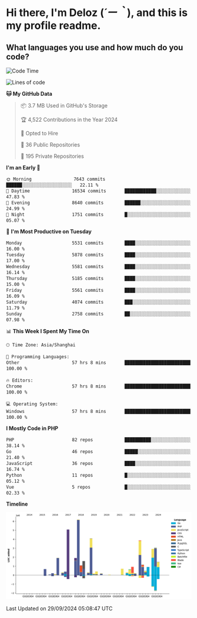 # **Hi there, I'm Deloz (*´ー｀*), and this is my profile readme.**

## **What languages you use and how much do you code?**

<!--START_SECTION:waka-->
![Code Time](http://img.shields.io/badge/Code%20Time-4%2C743%20hrs%201%20min-blue)

![Lines of code](https://img.shields.io/badge/From%20Hello%20World%20I%27ve%20Written-40.9%20million%20lines%20of%20code-blue)

**🐱 My GitHub Data** 

> 📦 3.7 MB Used in GitHub's Storage 
 > 
> 🏆 4,522 Contributions in the Year 2024
 > 
> 💼 Opted to Hire
 > 
> 📜 36 Public Repositories 
 > 
> 🔑 195 Private Repositories 
 > 
**I'm an Early 🐤** 

```text
🌞 Morning                7643 commits        ██████░░░░░░░░░░░░░░░░░░░   22.11 % 
🌆 Daytime                16534 commits       ████████████░░░░░░░░░░░░░   47.83 % 
🌃 Evening                8640 commits        ██████░░░░░░░░░░░░░░░░░░░   24.99 % 
🌙 Night                  1751 commits        █░░░░░░░░░░░░░░░░░░░░░░░░   05.07 % 
```
📅 **I'm Most Productive on Tuesday** 

```text
Monday                   5531 commits        ████░░░░░░░░░░░░░░░░░░░░░   16.00 % 
Tuesday                  5878 commits        ████░░░░░░░░░░░░░░░░░░░░░   17.00 % 
Wednesday                5581 commits        ████░░░░░░░░░░░░░░░░░░░░░   16.14 % 
Thursday                 5185 commits        ████░░░░░░░░░░░░░░░░░░░░░   15.00 % 
Friday                   5561 commits        ████░░░░░░░░░░░░░░░░░░░░░   16.09 % 
Saturday                 4074 commits        ███░░░░░░░░░░░░░░░░░░░░░░   11.79 % 
Sunday                   2758 commits        ██░░░░░░░░░░░░░░░░░░░░░░░   07.98 % 
```


📊 **This Week I Spent My Time On** 

```text
🕑︎ Time Zone: Asia/Shanghai

💬 Programming Languages: 
Other                    57 hrs 8 mins       █████████████████████████   100.00 % 

🔥 Editors: 
Chrome                   57 hrs 8 mins       █████████████████████████   100.00 % 

💻 Operating System: 
Windows                  57 hrs 8 mins       █████████████████████████   100.00 % 
```

**I Mostly Code in PHP** 

```text
PHP                      82 repos            ██████████░░░░░░░░░░░░░░░   38.14 % 
Go                       46 repos            █████░░░░░░░░░░░░░░░░░░░░   21.40 % 
JavaScript               36 repos            ████░░░░░░░░░░░░░░░░░░░░░   16.74 % 
Python                   11 repos            █░░░░░░░░░░░░░░░░░░░░░░░░   05.12 % 
Vue                      5 repos             █░░░░░░░░░░░░░░░░░░░░░░░░   02.33 % 
```



**Timeline**

![Lines of Code chart](https://raw.githubusercontent.com/deloz/deloz/main/assets/bar_graph.png)


 Last Updated on 29/09/2024 05:08:47 UTC
<!--END_SECTION:waka-->
